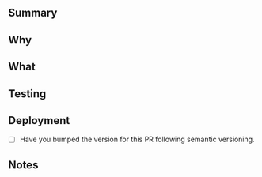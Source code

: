 <!--
Please complete template before merging to main
-->

## Summary
<!--
High level summary of the task including a link to a work board task/item

-->

## Why
<!--
Explain why the change is required 
e.g.
    Added a module to encapsulate project settings including a resource namespace. 
-->

## What
<!--
Explain what changes where made 
e.g. 
    Added a module to encapsulate project settings including a resource namespace. 
-->

## Testing
<!--
Explain how the change was tested and any additional testing
-->


## Deployment
<!--
Explain any additional considers required during deployment e.g required existing infrastructure
-->
- [ ] Have you bumped the version for this PR following semantic versioning.

## Notes
<!--
Any additional information 
e.g. 
    Ground work required for up coming feature
-->
